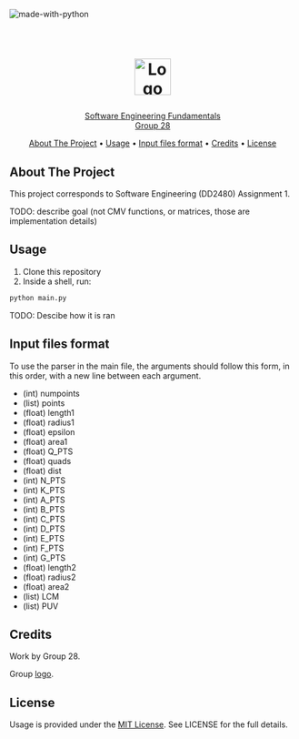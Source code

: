 ![made-with-python](https://img.shields.io/badge/Made%20with-Python3-brightgreen)

<!-- LOGO -->
<br />
<h1>
    <p align="center">
        <a href="https://emoji.gg/emoji/ngameboy"><img src="https://emoji.gg/assets/emoji/ngameboy.png" width="64px" height="64px" 
    alt="Logo" width="140" height="220"> 
    </h1>
<p align="center">
    Software Engineering Fundamentals <br> Group 28
</p>

<p align="center">
  <a href="#about-the-project">About The Project</a> •
  <a href="#usage">Usage</a> •
  <a href="#input-files-format">Input files format</a> •
  <a href="#credits">Credits</a> •
  <a href="#license">License</a>
</p>  
                                                              
## About The Project
This project corresponds to Software Engineering (DD2480) Assignment 1.   

TODO: describe goal (not CMV functions, or matrices, those are implementation details)

## Usage

1. Clone this repository
2. Inside a shell, run:
```sh
python main.py
```
TODO: Descibe how it is ran



## Input files format

To use the parser in the main file, the arguments should follow this form, in this order, with a new line between each argument.

- (int) numpoints
- (list) points
- (float) length1
- (float) radius1
- (float) epsilon
- (float) area1
- (float) Q_PTS
- (float) quads
- (float) dist
- (int) N_PTS
- (int) K_PTS
- (int) A_PTS
- (int) B_PTS
- (int) C_PTS
- (int) D_PTS
- (int) E_PTS
- (int) F_PTS
- (int) G_PTS
- (float) length2
- (float) radius2
- (float) area2
- (list) LCM
- (list) PUV

## Credits
Work by Group 28.

Group [logo](https://emoji.gg/emoji/ngameboy).

## License
Usage is provided under the [MIT License](http://http//opensource.org/licenses/mit-license.php). See LICENSE for the full details.